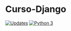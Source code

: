 # Curso-Django
[![Updates](https://pyup.io/repos/github/souzaleme/Curso-Django/shield.svg)](https://pyup.io/repos/github/souzaleme/Curso-Django/)
[![Python 3](https://pyup.io/repos/github/souzaleme/Curso-Django/python-3-shield.svg)](https://pyup.io/repos/github/souzaleme/Curso-Django/)
